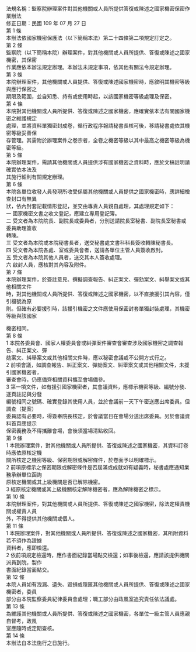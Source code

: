 法規名稱：監察院辦理案件對其他機關或人員所提供答復或陳述之國家機密保密作業辦法  
修正日期：民國 109 年 07 月 27 日  
第 1 條  
本辦法依國家機密保護法（以下簡稱本法）第二十四條第二項規定訂定之。  
第 2 條  
監察院（以下簡稱本院）辦理案件，對其他機關或人員所提供、答復或陳述之國家機密，其保密  
作業應依本辦法規定辦理。本辦法未規定事項，依其他有關法令規定辦理。  
第 3 條  
本院辦理案件，其他機關或人員提供、答復或陳述國家機密時，應敘明其機密等級與應行保密之  
期限及範圍，並自知悉、持有或使用時起，以該國家機密等級處理及保密。  
第 4 條  
本院對其他機關或人員所提供、答復或陳述之國家機密，應確實依本法有關國家機密之維護規定  
處理，並將資料單獨密封成卷，循行政程序報請秘書長核可後，移請秘書處依其機密等級妥善保  
存管理。其需附於辦理案件之卷宗者，全卷之機密等級以其中最高之機密等級為機密等級。  
第 5 條  
本院辦理案件，需請其他機關或人員提供涉有國家機密之資料時，應於文稿註明請確實依本法及  
其施行細則有關規定辦理。  
第 6 條  
本院各單位收發人員發現所收受係屬其他機關或人員提供之國家機密時，應詳細檢查封口有無異  
狀，依內封套記載情形登記，並交由專責人員親自處理，其處理規定如下：  
一 國家機密文書之收文登記，應建立專用登記簿。  
二 受文者為本院院長、副院長或委員者，分別送請院長室秘書、副院長室秘書或委員助理簽收  
轉陳。  
三 受文者為本院或本院秘書長者，送交秘書處文書科科長簽收轉陳秘書長。  
四 受文者為本院各處、室或委員會者，送請各單位主管人員簽收啟封。  
五 受文者為本院其他人員者，送交其本人簽收處理。  
六 啟封人員，應核對其內容及附件。  
第 7 條  
本院辦理案件，於簽註意見、撰擬調查報告、糾正案文、彈劾案文、糾舉案文或其他相關文件  
時，對其他機關或人員所提供、答復或陳述之國家機密，以不直接援引其內容，僅引檔號為原  
則。但確有必要援引時，該援引機密之文件應使用保密封套單獨封裝處理，其機密等級與該國家  


機密相同。  
第 8 條  
1 本院各委員會、國家人權委員會或糾彈案件審查會審查涉及國家機密之調查報告、糾正案文、彈  
劾案文、糾舉案文或其他相關文件時，應以秘密會議或不公開方式行之。  
2 前項會議，如調查報告、糾正案文、彈劾案文、糾舉案文或其他相關文件，未援引國家機密者，  
審查會時，仍應備齊相關資料攜至會場備參。  
3 第一項文件，如有援引國家機密者，其會議資料，應標示機密等級、編號分發、逐頁註記與分發  
編號相同之號碼、確實登錄其使用人員，並於會議前一天下午密送應出席委員。但調查（提案）  
委員認有必要時，得簽奉院長核定，於會議當日在會場分送出席委員。另於會議資料首頁應提示  
保密義務及不得攜離會場，會後須當場清點收回。  
第 9 條  
1 本院辦理案件，對其他機關或人員所提供、答復或陳述之國家機密，其資料訂卷時應依原核定機  
關所核定之機密等級、保密期限或解密條件，於卷面予以明確標示。  
2 前項原標示之保密期限或解密條件是否屆滿或成就如有疑義時，秘書處應通知業務承辦單位函詢  
原核定機關或其上級機關是否已解除機密。  
3 經原核定機關或其上級機關核定解除機密者，應為解除機密之標示。  
第 10 條  
本院辦理案件，對其他機關或人員所提供、答復或陳述之國家機密，除法定權責機關或權責人員  
外，不得提供其他機關或個人。  
第 11 條  
1 本院辦理案件，對其他機關或人員所提供、答復或陳述之國家機密，其所附資料若不須作為證據  
資料者，應即檢還。  
2 依前項規定檢還時，應作書面紀錄當場點交檢還；如事後檢還，應請該提供機關派員到院，製作  
書面紀錄當面點交。  
第 12 條  
本院人員如有洩漏、遺失、毀損或隱匿其他機關或人員所提供、答復或陳述之國家機密者，委員  
部分由本院監察委員紀律委員會處理；職工部分由政風室追究責任依法議處。  
第 13 條  
為維護其他機關或人員所提供、答復或陳述之國家機密，各單位一級主管人員應親自督考，政風  
室應隨時或定期查核。  
第 14 條  
本辦法自本法施行之日施行。  


